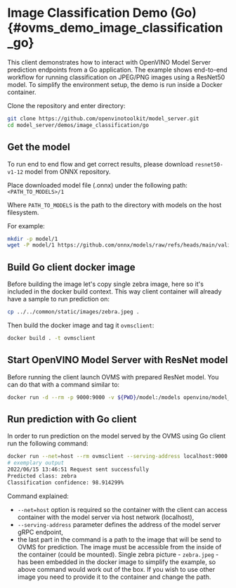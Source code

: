 # Image Classification Demo (Go) {#ovms_demo_image_classification_go}

This client demonstrates how to interact with OpenVINO Model Server prediction endpoints from a Go application. The example shows end-to-end workflow for running classification on JPEG/PNG images using a ResNet50 model. To simplify the environment setup, the demo is run inside a Docker container.

Clone the repository and enter directory:

```bash
git clone https://github.com/openvinotoolkit/model_server.git
cd model_server/demos/image_classification/go
```

## Get the model

To run end to end flow and get correct results, please download `resnet50-v1-12` model from ONNX repository.

Place downloaded model file (.onnx) under the following path: `<PATH_TO_MODELS>/1`

Where `PATH_TO_MODELS` is the path to the directory with models on the host filesystem.

For example:
```bash
mkdir -p model/1
wget -P model/1 https://github.com/onnx/models/raw/refs/heads/main/validated/vision/classification/resnet/model/resnet50-v1-12.onnx

```

## Build Go client docker image

Before building the image let's copy single zebra image, here so it's included in the docker build context. This way client container will already have a sample to run prediction on:

```bash
cp ../../common/static/images/zebra.jpeg .
```
Then build the docker image and tag it `ovmsclient`:
```bash
docker build . -t ovmsclient
```

## Start OpenVINO Model Server with ResNet model

Before running the client launch OVMS with prepared ResNet model. You can do that with a command similar to:

```bash
docker run -d --rm -p 9000:9000 -v ${PWD}/model:/models openvino/model_server:latest --model_name resnet --model_path /models --port 9000 --layout NHWC:NCHW
```

## Run prediction with Go client

In order to run prediction on the model served by the OVMS using Go client run the following command:

```bash
docker run --net=host --rm ovmsclient --serving-address localhost:9000 zebra.jpeg
# exemplary output
2022/06/15 13:46:51 Request sent successfully
Predicted class: zebra
Classification confidence: 98.914299%
```

Command explained:
- `--net=host` option is required so the container with the client can access container with the model server via host network (localhost),
- `--serving-address` parameter defines the address of the model server gRPC endpoint,
- the last part in the command is a path to the image that will be send to OVMS for prediction. The image must be accessible from the inside of the container (could be mounted). Single zebra picture - `zebra.jpeg` - has been embedded in the docker image to simplify the example, so above command would work out of the box. If you wish to use other image you need to provide it to the container and change the path.